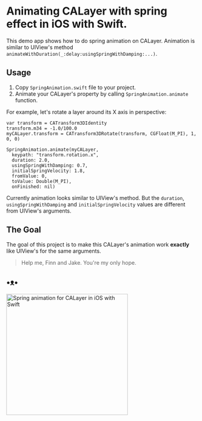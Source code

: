 # Animating CALayer with spring effect in iOS with Swift.

This demo app shows how to do spring animation on CALayer. Animation is similar to UIView's method `animateWithDuration(_:delay:usingSpringWithDamping:...)`.

## Usage

1. Copy `SpringAnimation.swift` file to your project.
1. Animate your CALayer's property by calling `SpringAnimation.animate` function.

For example, let's rotate a layer around its X axis in perspective:

```
var transform = CATransform3DIdentity
transform.m34 = -1.0/100.0
myCALayer.transform = CATransform3DRotate(transform, CGFloat(M_PI), 1, 0, 0)

SpringAnimation.animate(myCALayer,
  keypath: "transform.rotation.x",
  duration: 2.0,
  usingSpringWithDamping: 0.7,
  initialSpringVelocity: 1.8,
  fromValue: 0,
  toValue: Double(M_PI),
  onFinished: nil)
```

Currently animation looks similar to UIView's method.
But the `duration`, `usingSpringWithDamping` and `initialSpringVelocity` values
are different from UIView's arguments.

## The Goal

The goal of this project is to make this CALayer's animation work **exactly** like UIView's for the same arguments.

> Help me, Finn and Jake. You're my only hope.

## •ᴥ•

<img src='https://raw.githubusercontent.com/evgenyneu/SpringAnimationCALayer/master/graphics/calayer-animation-demo-swift.png' width='320' alt='Spring animation for CALayer in iOS with Swift'>
